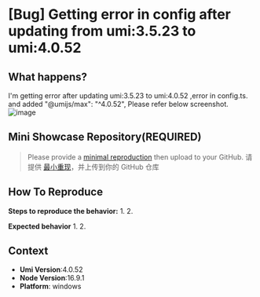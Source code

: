 # [Bug] Getting error in config after updating from umi:3.5.23 to umi:4.0.52

<!--
感谢您向我们反馈问题，为了高效的解决问题，我们期望你能提供以下信息：
-->

## What happens?

I'm getting error after updating umi:3.5.23 to umi:4.0.52 ,error in config.ts. and added "@umijs/max": "^4.0.52",
Please refer below screenshot.
![image](https://user-images.githubusercontent.com/60467237/220350389-db51f287-5685-49d4-a444-e6e4dec14d82.png)

## Mini Showcase Repository(REQUIRED)

> Please provide a [minimal reproduction](https://stackoverflow.com/help/minimal-reproducible-example) then upload to your GitHub. 请提供 [最小重现](https://stackoverflow.com/help/minimal-reproducible-example)，并上传到你的 GitHub 仓库

<!-- 为节约大家的时间，无复现步骤的 ISSUE 会被关闭，提供之后再 REOPEN -->
<!-- YOUR_REPOSITORY_URL on github or stackbliz -->

## How To Reproduce

**Steps to reproduce the behavior:** 1. 2.

**Expected behavior** 1. 2.

<!-- 请提供复现链接/步骤，错误日志以及相关配置 -->

## Context

- **Umi Version**:4.0.52
- **Node Version**:16.9.1
- **Platform**: windows
